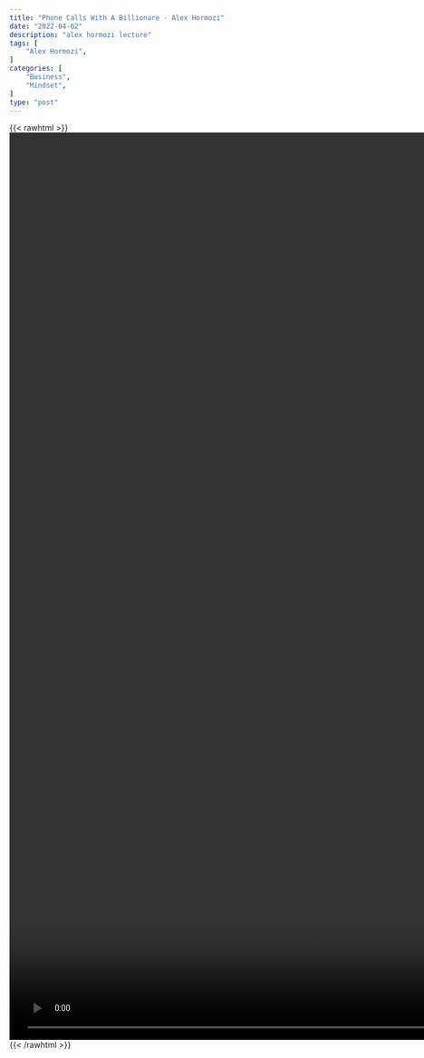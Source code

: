 ```yaml
---
title: "Phone Calls With A Billionare - Alex Hormozi"
date: "2022-04-02"
description: "alex hormozi lecture"
tags: [
    "Alex Hormozi",
]
categories: [
    "Business",
    "Mindset",
]
type: "post"
---
```

{{< rawhtml >}}
    <video style="height:40vh;width:auto" overflow="hidden" controls>
        <source src="https://lectures.dev00ps.com/ah-vids/I%20spent%20120%2C000%20for%204%20phone%20calls%20with%20GRANT%20CARDONE...what%20I%20learned%20from%20call%202.mp4" type="video/mp4"> 
    </video>
{{< /rawhtml >}}
